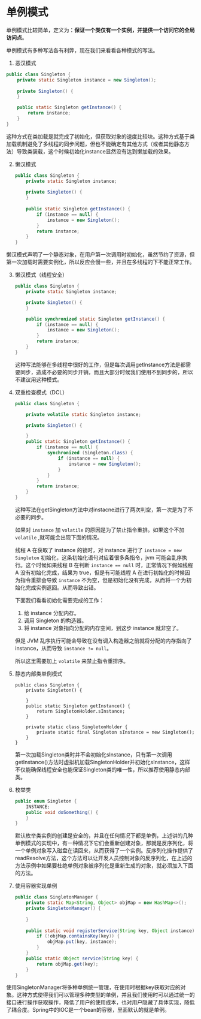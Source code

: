 # 单例模式

单例模式比较简单，定义为：**保证一个类仅有一个实例，并提供一个访问它的全局访问点**。

单例模式有多种写法各有利弊，现在我们来看看各种模式的写法。

1. 恶汉模式

```java
public class Singleton {
    private static Singleton instance = new Singleton();
    
    private Singleton() {
    }

    public static Singleton getInstance() {
        return instance;
    }
}
```

这种方式在类加载是就完成了初始化，但获取对象的速度比较块。这种方式基于类加载机制避免了多线程的同步问题，但也不能确定有其他方式（或者其他静态方法）导致类装载，这个时候初始化instance显然没有达到懒加载的效果。

2. 懒汉模式

   ```java
   public class Singleton {
       private static Singleton instance;
       
       private Singleton() {
       }
       
       public static Singleton getInstance() {
           if (instance == null) {
               instance = new Singleton();
           }
           return instance;
       }
   }
   ```

   

懒汉模式声明了一个静态对象，在用户第一次调用时初始化，虽然节约了资源，但第一次加载时需要实例化，所以反应会慢一些，并且在多线程的下不能正常工作。

3. 懒汉模式（线程安全）

   ```java
   public class Singleton {
       private static Singleton instance;
   
       private Singleton() {
       }
   
       public synchronized static Singleton getInstance() {
           if (instance == null) {
               instance = new Singleton();
           }
           return instance;
       }
   }
   ```

   这种写法能够在多线程中很好的工作，但是每次调用getInstance方法是都需要同步，造成不必要的同步开销，而且大部分时候我们使用不到同步的，所以不建议用这种模式。

4. 双重检查模式（DCL）

   ```java
   public class Singleton {
   
       private volatile static Singleton instance;

       private Singleton() {
   
       }
       public static Singleton getInstance() {
           if (instance == null) {
               synchronized (Singleton.class) {
                   if (instance == null) {
                       instance = new Singleton();
                   }
               }
           }
           return instance;
       }
   }
   ```

   这种写法在getSingleton方法中对instacne进行了两次判空，第一次是为了不必要的同步。

    如果对 `instance` 加 `volatile` 的原因是为了禁止指令重排。如果这个不加 `volatile` ,就可能会出现下面的情况。

    线程 A 在获取了 instance 的锁时，对 instance 进行了 `instance = new Singleton` 初始化，这条初始化语句对应着很多条指令，jvm 可能会乱序执行。这个时候如果线程 B 在判断 `instance == null` 时，正常情况下假如线程 A 没有初始化完成，结果为 true，但是有可能线程 A 在进行初始化的时候因为指令重排会导致 `instance` 不为空，但是初始化没有完成，从而将一个为初始化完成实例返回。从而导致出错。

    下面我们看看初始化需要完成的工作：

    1. 给 instance 分配内存。
    2. 调用 Singleton 的构造器。
    3. 将 instance 对象指向分配的内存空间，到这步 instance 就非空了。

    但是 JVM 乱序执行可能会导致在没有调入构造器之前就将分配的内存指向了 instance，从而导致 `instance != null`。

    所以这里需要加上 `volatile` 来禁止指令重排序。

5. 静态内部类单例模式

   ```jaca
   public class Singleton {
       private Singleton() {
   
       }
       public static Singleton getInstance() {
           return SingletonHolder.sInstance;
       }
   
       private static class SingletonHolder {
           private static final Singleton sInstance = new Singleton();
       }
   }
   ```

   第一次加载Singleton类时并不会初始化sInstance，只有第一次调用getInstance()方法时虚拟机加载SingletonHolder并初始化sInstance，这样不仅能确保线程安全也能保证Singleton类的唯一性，所以推荐使用静态内部类。

6. 枚举类

   ```java
   public enum Singleton {
       INSTANCE;
       public void doSomething() {
       }
   }
   ```

   默认枚举类实例的创建是安全的，并且在任何情况下都是单例，上述讲的几种单例模式的实现中，有一种情况下它们会重新创建对象，那就是反序列化，将一个单例对象写入磁盘在读回来，从而获得了一个实例。反序列化操作提供了readResolve方法，这个方法可以让开发人员控制对象的反序列化，在上述的方法示例中如果要杜绝单例对象被序列化是重新生成的对象，就必须加入下面的方法。

7. 使用容器实现单例

   ```java
   public class SingletonManager {
       private static Map<String, Object> objMap = new HashMap<>();
       private SingletonManager() {
           
       }
       
       public static void registerService(String key, Object instance) {
           if (!objMap.containsKey(key)) {
               objMap.put(key, instance);
           }
       }
       public static Object service(String key) {
           return objMap.get(key);
       }
   }
   ```

使用SingletonManager将多种单例统一管理，在使用时根据key获取对应的对象。这种方式使得我们可以管理多种类型的单例，并且我们使用时可以通过统一的接口进行操作获取操作，降低了用户的使用成本，也对用户隐藏了具体实现，降低了耦合度。Spring中的IOC是一个bean的容器，里面默认的就是单例。